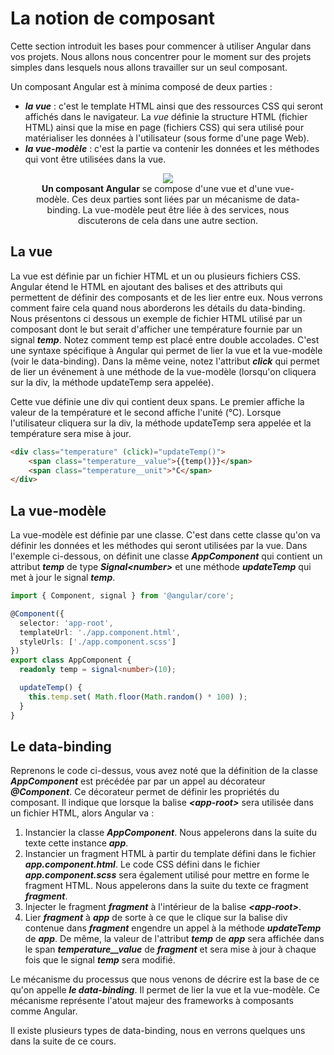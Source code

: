 # La notion de composant

Cette section introduit les bases pour commencer à utiliser Angular dans vos projets.
Nous allons nous concentrer pour le moment sur des projets simples dans lesquels nous allons travailler sur un seul composant.

Un composant Angular est à minima composé de deux parties :
* ***la vue*** : c'est le template HTML ainsi que des ressources CSS qui seront affichés dans le navigateur.
La *vue* définie la structure HTML (fichier HTML) ainsi que la mise en page (fichiers CSS) qui sera utilisé pour matérialiser les données à l'utilisateur (sous forme d'une page Web).
* ***la vue-modèle*** : c'est la partie va contenir les données et les méthodes qui vont être utilisées dans la vue.

<figure style="text-align: center">
    <img    src="https://support-l3m-clihm.web.app/assets/CLIHM/static/schema_VI.3.1_Plan_de_travail_1.png"
            style="max-width: min(100%, 640px);"
            />
    <figcaption>
        <b>Un composant Angular</b> se compose d'une vue et d'une vue-modèle. 
        Ces deux parties sont liées par un mécanisme de data-binding.
        La vue-modèle peut être liée à des services, nous discuterons de cela dans une autre section.
    </figcaption>
</figure>

## La vue
La vue est définie par un fichier HTML et un ou plusieurs fichiers CSS.
Angular étend le HTML en ajoutant des balises et des attributs qui permettent de définir des composants et de les lier entre eux. Nous verrons comment faire cela quand nous aborderons les détails du data-binding.
Nous présentons ci dessous un exemple de fichier HTML utilisé par un composant dont le but serait d'afficher une température fournie par un signal ***temp***. Notez comment temp est placé entre double accolades. C'est une syntaxe spécifique à Angular qui permet de lier la vue et la vue-modèle (voir le data-binding). Dans la même veine, notez l'attribut ***click*** qui permet de lier un événement à une méthode de la vue-modèle (lorsqu'on cliquera sur la div, la méthode updateTemp sera appelée).

Cette vue définie une div qui contient deux spans. Le premier affiche la valeur de la température et le second affiche l'unité (°C). Lorsque l'utilisateur cliquera sur la div, la méthode updateTemp sera appelée et la température sera mise à jour.

```html
<div class="temperature" (click)="updateTemp()">
    <span class="temperature__value">{{temp()}}</span>
    <span class="temperature__unit">°C</span>
</div>
```


## La vue-modèle
La vue-modèle est définie par une classe. C'est dans cette classe qu'on va définir les données et les méthodes qui seront utilisées par la vue. Dans l'exemple ci-dessous, on définit une classe ***AppComponent*** qui contient un attribut ***temp*** de type ***Signal&lt;number&gt;*** et une méthode ***updateTemp*** qui met à jour le signal ***temp***. 

```typescript
import { Component, signal } from '@angular/core';

@Component({
  selector: 'app-root',
  templateUrl: './app.component.html',
  styleUrls: ['./app.component.scss']
})
export class AppComponent {
  readonly temp = signal<number>(10);

  updateTemp() {
    this.temp.set( Math.floor(Math.random() * 100) );
  }
}
```

## Le data-binding
Reprenons le code ci-dessus, vous avez noté que la définition de la classe ***AppComponent*** est précédée par par un appel au décorateur ***@Component***. Ce décorateur permet de définir les propriétés du composant. Il indique que lorsque la balise ***&lt;app-root>*** sera utilisée dans un fichier HTML, alors Angular va :
1. Instancier la classe ***AppComponent***. Nous appelerons dans la suite du texte cette instance ***app***.
2. Instancier un fragment HTML à partir du template défini dans le fichier ***app.component.html***. Le code CSS défini dans le fichier ***app.component.scss*** sera également utilisé pour mettre en forme le fragment HTML. Nous appelerons dans la suite du texte ce fragment ***fragment***.
3. Injecter le fragment ***fragment*** à l'intérieur de la balise ***&lt;app-root>***.
4. Lier ***fragment*** à ***app*** de sorte à ce que le clique sur la balise div contenue dans ***fragment*** engendre un appel à la méthode ***updateTemp*** de ***app***. De même, la valeur de l'attribut ***temp*** de ***app*** sera affichée dans le span ***temperature__value*** de ***fragment*** et sera mise à jour à chaque fois que le signal ***temp*** sera modifié.

Le mécanisme du processus que nous venons de décrire est la base de ce qu'on appelle ***le data-binding***. Il permet de lier la vue et la vue-modèle. Ce mécanisme représente l'atout majeur des frameworks à composants comme Angular. 

Il existe plusieurs types de data-binding, nous en verrons quelques uns dans la suite de ce cours.
